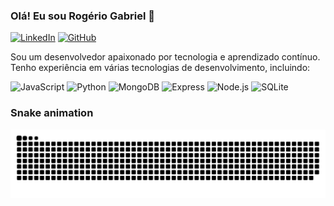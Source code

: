 ### Olá! Eu sou Rogério Gabriel 👋

[![LinkedIn](https://img.shields.io/badge/LinkedIn-blue?style=for-the-badge&logo=linkedin)](https://www.linkedin.com/in/rogerio-gabriel-ba3102194/)
[![GitHub](https://img.shields.io/badge/GitHub-black?style=for-the-badge&logo=github)](https://github.com/gccarvalho1)

Sou um desenvolvedor apaixonado por tecnologia e aprendizado contínuo. Tenho experiência em várias tecnologias de desenvolvimento, incluindo:

![JavaScript](https://img.shields.io/badge/JavaScript-323330?style=for-the-badge&logo=javascript&logoColor=F7DF1E)
![Python](https://img.shields.io/badge/Python-3776AB?style=for-the-badge&logo=python&logoColor=white)
![MongoDB](https://img.shields.io/badge/MongoDB-4EA94B?style=for-the-badge&logo=mongodb&logoColor=white)
![Express](https://img.shields.io/badge/Express.js-404D59?style=for-the-badge)
![Node.js](https://img.shields.io/badge/Node.js-43853D?style=for-the-badge&logo=node.js&logoColor=white)
![SQLite](https://img.shields.io/badge/SQLite-003B57?style=for-the-badge&logo=sqlite&logoColor=white)


### Snake animation
![Snake animation](https://github.com/gccarvalho1/gccarvalho1/blob/output/github-contribution-grid-snake.svg)
